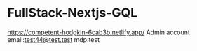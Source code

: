 # FullStack-Nextjs-GQL
https://competent-hodgkin-6cab3b.netlify.app/ 
Admin account 
email:test44@test.test
mdp:test
